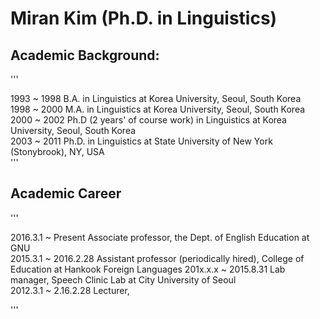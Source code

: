 # Miran Kim (Ph.D. in Linguistics)

## Academic Background:
'''  

1993 ~ 1998 B.A. in Linguistics at Korea University, Seoul, South Korea   
1998 ~ 2000 M.A. in Linguistics at Korea University, Seoul, South Korea  
2000 ~ 2002 Ph.D (2 years' of course work) in Linguistics at Korea University, Seoul, South Korea  
2003 ~ 2011 Ph.D. in Linguistics at State University of New York (Stonybrook), NY, USA  
'''  
## Academic Career 
'''  

2016.3.1 ~ Present    Associate professor, the Dept. of English Education at GNU  
2015.3.1 ~ 2016.2.28  Assistant professor (periodically hired), College of Education at Hankook Foreign Languages 
201x.x.x ~ 2015.8.31  Lab manager, Speech Clinic Lab at City University of Seoul  
2012.3.1 ~ 2.16.2.28  Lecturer,  

'''  
